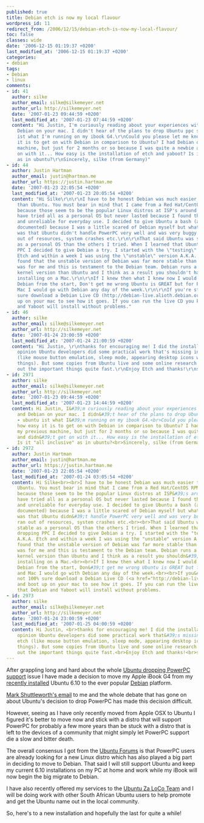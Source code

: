 ```yaml
---
published: true
title: Debian etch is now my local flavour
wordpress_id: 11
redirect_from: /2006/12/15/debian-etch-is-now-my-local-flavour/
toc: false
classes: wide
date: '2006-12-15 01:19:37 +0200'
last_modified_at: '2006-12-15 01:19:37 +0200'
categories:
- debian
tags:
- Debian
- linux
comments:
- id: 41
  author: silke
  author_email: silke@silkemeyer.net
  author_url: http://silkemeyer.net
  date: '2007-01-23 09:44:59 +0200'
  last_modified_at: '2007-01-23 07:44:59 +0200'
  content: "Hi Justin, I'm curiously reading about your experiences with Ubuntu and
    Debian on your mac. I didn't hear of the plans to drop Ubuntu ppc support - ubuntu
    ist what I'm running on my ibook G4.\r\nCould you please let me know how easy
    it is to get on with Debian in comparison to Ubuntu? I had Debian on my previous
    machine, but just for 2 months or so because I was quite a newbie and didn't get
    on with it... How easy is the installation of etch and yaboot? Is it \"all inclusive\"
    as in ubuntu?\r\nSincerely, silke (from Germany)"
- id: 44
  author: Justin Hartman
  author_email: justin@hartman.me
  author_url: https://justin.hartman.me
  date: '2007-01-23 22:05:54 +0200'
  last_modified_at: '2007-01-23 20:05:54 +0200'
  content: "Hi Silke\r\n\r\nI have to be honest Debian was much easier to install
    than Ubuntu. You must bear in mind that I came from a Red Hat/CentOS RPM background
    because those seem to be the popular Linux distros at ISP's around the world.\r\n\r\nI
    have tried all as a personal OS but never lasted because I found them too unstable
    and unreliable for everyday use. I decided to give Ubuntu a bash (as has been
    documented) because I was a little scared of Debian myself but what I did find
    was that Ubuntu didn't handle PowerPC very well and was very buggy. I often ran
    out of resources, system crashes etc.\r\n\r\nThat said Ubuntu was still more stable
    as a personal OS than the others I tried. When I learned that Ubuntu were dropping
    PPC I decided to give Debian a try. I started with the \"testing\" version A.K.A.
    Etch and within a week I was using the \"unstable\" version A.K.A. Sid.\r\n\r\nI
    found that the unstable version of Debian was far more stable than Ubuntu ever
    was for me and this is testament to the Debian team. Debian runs a much newer
    kernel version than Ubuntu and I think as a result you shouldn't have a problem
    installing on a Mac.\r\n\r\nIf I knew then what I knew now I would have gone with
    Debian from the start, Don't get me wrong Ubuntu is GREAT but for PowerPC and
    Mac I would go with Debian any day of the week.\r\n\r\nIf you're still not 100%
    sure download a Debian Live CD (http://debian-live.alioth.debian.org/) and boot
    up on your mac to see how it goes. If you can run the live CD you know that Debian
    and Yaboot will install without problems."
- id: 46
  author: silke
  author_email: silke@silkemeyer.net
  author_url: http://silkemeyer.net
  date: '2007-01-24 23:00:59 +0200'
  last_modified_at: '2007-01-24 21:00:59 +0200'
  content: "Hi Justin, \r\nthanks for encouraging me! I did the installation! In my
    opinion Ubuntu developers did some practical work that's missing in Debian etch
    (like mouse button emulation, sleep mode, appearing desktop icons when mounting
    things). But some copies from Ubuntu live and some online research made me figure
    out the important things quite fast.\r\nEnjoy Etch and thanks!\r\nsilke"
- id: 2971
  author: silke
  author_email: silke@silkemeyer.net
  author_url: http://silkemeyer.net
  date: '2007-01-23 09:44:59 +0200'
  last_modified_at: '2007-01-23 14:44:59 +0200'
  content: Hi Justin, I&#39;m curiously reading about your experiences with Ubuntu
    and Debian on your mac. I didn&#39;t hear of the plans to drop Ubuntu ppc support
    - ubuntu ist what I&#39;m running on my ibook G4.<br>Could you please let me know
    how easy it is to get on with Debian in comparison to Ubuntu? I had Debian on
    my previous machine, but just for 2 months or so because I was quite a newbie
    and didn&#39;t get on with it... How easy is the installation of etch and yaboot?
    Is it "all inclusive" as in ubuntu?<br>Sincerely, silke (from Germany)
- id: 2972
  author: Justin Hartman
  author_email: justin@hartman.me
  author_url: https://justin.hartman.me
  date: '2007-01-23 22:05:54 +0200'
  last_modified_at: '2007-01-24 03:05:54 +0200'
  content: Hi Silke<br><br>I have to be honest Debian was much easier to install than
    Ubuntu. You must bear in mind that I came from a Red Hat/CentOS RPM background
    because those seem to be the popular Linux distros at ISP&#39;s around the world.<br><br>I
    have tried all as a personal OS but never lasted because I found them too unstable
    and unreliable for everyday use. I decided to give Ubuntu a bash (as has been
    documented) because I was a little scared of Debian myself but what I did find
    was that Ubuntu didn&#39;t handle PowerPC very well and was very buggy. I often
    ran out of resources, system crashes etc.<br><br>That said Ubuntu was still more
    stable as a personal OS than the others I tried. When I learned that Ubuntu were
    dropping PPC I decided to give Debian a try. I started with the "testing" version
    A.K.A. Etch and within a week I was using the "unstable" version A.K.A. Sid.<br><br>I
    found that the unstable version of Debian was far more stable than Ubuntu ever
    was for me and this is testament to the Debian team. Debian runs a much newer
    kernel version than Ubuntu and I think as a result you shouldn&#39;t have a problem
    installing on a Mac.<br><br>If I knew then what I knew now I would have gone with
    Debian from the start, Don&#39;t get me wrong Ubuntu is GREAT but for PowerPC
    and Mac I would go with Debian any day of the week.<br><br>If you&#39;re still
    not 100% sure download a Debian Live CD (<a href="http://debian-live.alioth.debian.org/">http://debian-live.alioth.debian.org/</a>)
    and boot up on your mac to see how it goes. If you can run the live CD you know
    that Debian and Yaboot will install without problems.
- id: 2973
  author: silke
  author_email: silke@silkemeyer.net
  author_url: http://silkemeyer.net
  date: '2007-01-24 23:00:59 +0200'
  last_modified_at: '2007-01-25 04:00:59 +0200'
  content: Hi Justin, <br>thanks for encouraging me! I did the installation! In my
    opinion Ubuntu developers did some practical work that&#39;s missing in Debian
    etch (like mouse button emulation, sleep mode, appearing desktop icons when mounting
    things). But some copies from Ubuntu live and some online research made me figure
    out the important things quite fast.<br>Enjoy Etch and thanks!<br>silke
---
```

After grappling long and hard about the whole <a href="/2006/12/05/power-pc-canned-by-ubuntu/">Ubuntu dropping PowerPC support</a> issue I have made a decision to move my Apple iBook G4 from my <a href="/2006/11/20/ibook-g4-now-sporting-ubuntu-edgy-eft/">recently installed</a> Ubuntu 6.10 to the ever popular <a href="http://www.debian.com">Debian</a> platform.

<a href="/2006/12/07/mark-shuttleworth-puts-me-in-my-place/">Mark Shuttleworth's email</a> to me and the whole debate that has gone on about Ubuntu's decision to drop PowerPC has made this decision difficult. 

However, seeing as I have only recently moved from Apple OSX to Ubuntu I figured it's better to move now and stick with a distro that will support PowerPC for probably a few more years than be stuck with a distro that is left to the devices of a community that might simply let PowerPC support die a slow and bitter death.

The overall consensus I got from the <a href="http://www.ubuntuforums.org/">Ubuntu Forums</a> is that PowerPC users are already looking for a new Linux distro which has also played a big part in deciding to move to Debian. That said I will still support Ubuntu and keep my current 6.10 installations on my PC at home and work while my iBook will now begin the big migrate to Debian.

I have also recently offered my services to the <a href="http://www.ubuntu-za.org/">Ubuntu Za LoCo Team</a> and I will be doing work with other South African Ubuntu users to help promote and get the Ubuntu name out in the local community.

So, here's to a new installation and hopefully the last for quite a while!

[ppc-support]: /linux/ubuntu/power-pc-canned-by-ubuntu.html
[shuttleworth]: /linux/ubuntu/mark-shuttleworth-puts-me-in-my-place.html
